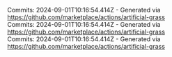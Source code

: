 Commits: 2024-09-01T10:16:54.414Z - Generated via https://github.com/marketplace/actions/artificial-grass
<br>
Commits: 2024-09-01T10:16:54.414Z - Generated via https://github.com/marketplace/actions/artificial-grass
<br>
Commits: 2024-09-01T10:16:54.414Z - Generated via https://github.com/marketplace/actions/artificial-grass
<br>
